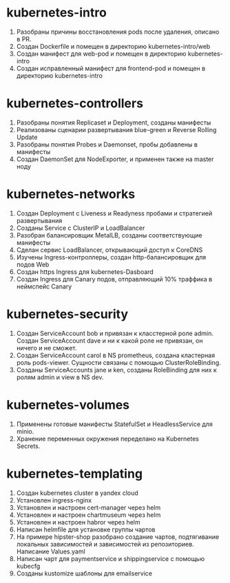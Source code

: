 # kubernetes-intro
1. Разобраны причины восстановления pods после удаления, описано в PR.
2. Создан Dockerfile и помещен в директорию kubernetes-intro/web
3. Создан манифест для web-pod и помещен в директорию kubernetes-intro
4. Создан исправленный манифест для frontend-pod и помещен в директорию kubernetes-intro
# kubernetes-controllers
1. Разобраны понятия Replicaset и Deployment, созданы манифесты
2. Реализованы сценарии развертывания blue-green и Reverse Rolling Update
3. Разобраны понятия Probes и Daemonset, пробы добавлены в манифесты
4. Создан DaemonSet для NodeExporter, и применен также на master ноду
# kubernetes-networks
1. Создан Deployment с Liveness и Readyness пробами и стратегией развертывания
2. Созданы Service с ClusterIP и LoadBalancer
3. Разобран балансировщик MetalLB, созданы соответствующие манифесты
4. Сделан сервис LoadBalancer, открывающий доступ к CoreDNS
5. Изучены Ingress-контроллеры, создан http-балансировщик для подов Web
6. Создан https Ingress для kubernetes-Dasboard
7. Создан Ingress для Canary подов, отправляющий 10% траффика в неймспейс Canary
# kubernetes-security
1. Создан ServiceAccount bob и привязан к класстерной роле admin. Создан ServiceAccount dave и ни к какой роле не привязан, он ничего и не сможет.
2. Создан ServiceAccount carol в NS prometheus, создана кластерная роль pods-viewer. Сущности связаны с помощью ClusterRoleBinding.
3. Созданы ServiceAccounts jane и ken, созданы RoleBinding для них к ролям admin и view в NS dev.
# kubernetes-volumes
1. Применены готовые манифесты StatefulSet и HeadlessService для minio.
2. Хранение переменных окружения переделано на Kubernetes Secrets.
# kubernetes-templating
1. Создан kubernetes cluster в yandex cloud
2. Установлен ingress-nginx
3. Установлен и настроен cert-manager через helm
4. Установлен и настроен chartmuseum через helm
5. Установлен и настроен habror через helm
6. Написан helmfile для установке группы чартов
7. На примере hipster-shop разобрано создание чартов, подтягивание локальных зависимостей и зависимостей из репозиториев. Написание Values.yaml
8. Написан чарт для paymentservice и shippingservice с помощью kubecfg
9. Созданы kustomize шаблоны для emailservice
